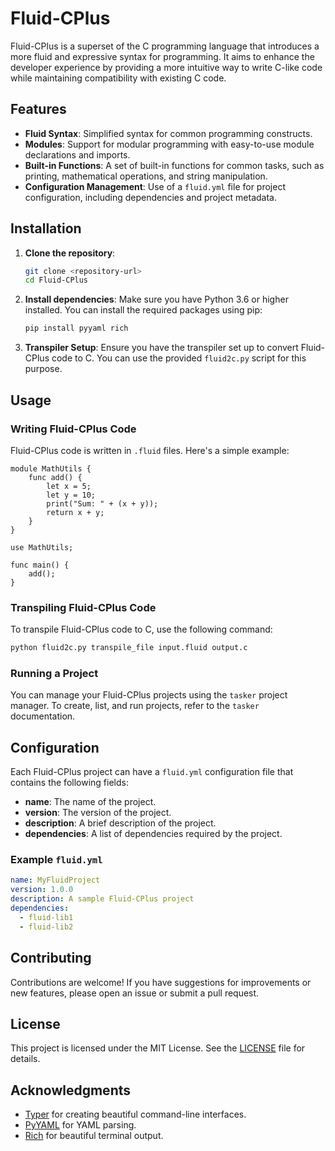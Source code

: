 # Fluid-CPlus

Fluid-CPlus is a superset of the C programming language that introduces a more fluid and expressive syntax for programming. It aims to enhance the developer experience by providing a more intuitive way to write C-like code while maintaining compatibility with existing C code.

## Features

- **Fluid Syntax**: Simplified syntax for common programming constructs.
- **Modules**: Support for modular programming with easy-to-use module declarations and imports.
- **Built-in Functions**: A set of built-in functions for common tasks, such as printing, mathematical operations, and string manipulation.
- **Configuration Management**: Use of a `fluid.yml` file for project configuration, including dependencies and project metadata.

## Installation

1. **Clone the repository**:
   ```bash
   git clone <repository-url>
   cd Fluid-CPlus
   ```

2. **Install dependencies**:
   Make sure you have Python 3.6 or higher installed. You can install the required packages using pip:
   ```bash
   pip install pyyaml rich
   ```

3. **Transpiler Setup**:
   Ensure you have the transpiler set up to convert Fluid-CPlus code to C. You can use the provided `fluid2c.py` script for this purpose.

## Usage

### Writing Fluid-CPlus Code

Fluid-CPlus code is written in `.fluid` files. Here's a simple example:

```plaintext
module MathUtils {
    func add() {
        let x = 5;
        let y = 10;
        print("Sum: " + (x + y));
        return x + y;
    }
}

use MathUtils;

func main() {
    add();
}
```

### Transpiling Fluid-CPlus Code

To transpile Fluid-CPlus code to C, use the following command:

```bash
python fluid2c.py transpile_file input.fluid output.c
```

### Running a Project

You can manage your Fluid-CPlus projects using the `tasker` project manager. To create, list, and run projects, refer to the `tasker` documentation.

## Configuration

Each Fluid-CPlus project can have a `fluid.yml` configuration file that contains the following fields:

- **name**: The name of the project.
- **version**: The version of the project.
- **description**: A brief description of the project.
- **dependencies**: A list of dependencies required by the project.

### Example `fluid.yml`

```yaml
name: MyFluidProject
version: 1.0.0
description: A sample Fluid-CPlus project
dependencies:
  - fluid-lib1
  - fluid-lib2
```

## Contributing

Contributions are welcome! If you have suggestions for improvements or new features, please open an issue or submit a pull request.

## License

This project is licensed under the MIT License. See the [LICENSE](LICENSE) file for details.

## Acknowledgments

- [Typer](https://typer.tiangolo.com/) for creating beautiful command-line interfaces.
- [PyYAML](https://pyyaml.org/) for YAML parsing.
- [Rich](https://rich.readthedocs.io/en/stable/) for beautiful terminal output.
